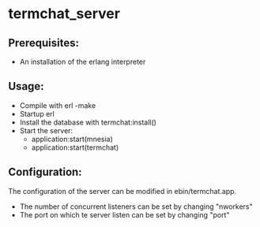 # termchat_server

## Prerequisites:
* An installation of the erlang interpreter

## Usage:
* Compile with erl -make
* Startup erl
* Install the database with termchat:install()
* Start the server:
    * application:start(mnesia)
    * application:start(termchat)

## Configuration:
The configuration of the server can be modified in ebin/termchat.app.
* The number of concurrent listeners can be set by changing "nworkers"
* The port on which te server listen can be set by changing "port"
